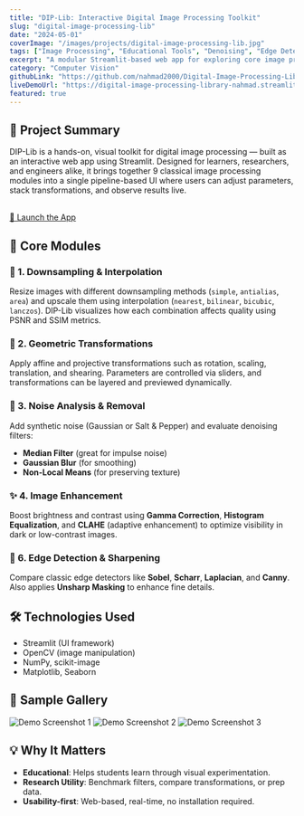 ```yaml
---
title: "DIP-Lib: Interactive Digital Image Processing Toolkit"
slug: "digital-image-processing-lib"
date: "2024-05-01"
coverImage: "/images/projects/digital-image-processing-lib.jpg"
tags: ["Image Processing", "Educational Tools", "Denoising", "Edge Detection", "Visualization"]
excerpt: "A modular Streamlit-based web app for exploring core image processing techniques — complete with parameterized controls, visual comparisons, and dynamic pipelines."
category: "Computer Vision"
githubLink: "https://github.com/nahmad2000/Digital-Image-Processing-Library"
liveDemoUrl: "https://digital-image-processing-library-nahmad.streamlit.app/"
featured: true
---
```


<div class="project-prose-container">

## 🧠 Project Summary
DIP-Lib is a hands-on, visual toolkit for digital image processing — built as an interactive web app using Streamlit. Designed for learners, researchers, and engineers alike, it brings together 9 classical image processing modules into a single pipeline-based UI where users can adjust parameters, stack transformations, and observe results live.

<br/>
<a href="https://digital-image-processing-library-nahmad.streamlit.app/" target="_blank" rel="noopener noreferrer" class="project-cta-link">
    🚀 Launch the App
</a>

## 📂 Core Modules

### 🔻 1. Downsampling & Interpolation
Resize images with different downsampling methods (`simple`, `antialias`, `area`) and upscale them using interpolation (`nearest`, `bilinear`, `bicubic`, `lanczos`). DIP-Lib visualizes how each combination affects quality using PSNR and SSIM metrics.

### 🔄 2. Geometric Transformations
Apply affine and projective transformations such as rotation, scaling, translation, and shearing. Parameters are controlled via sliders, and transformations can be layered and previewed dynamically.

### 🧹 3. Noise Analysis & Removal
Add synthetic noise (Gaussian or Salt & Pepper) and evaluate denoising filters:
- **Median Filter** (great for impulse noise)
- **Gaussian Blur** (for smoothing)
- **Non-Local Means** (for preserving texture)

### ✨ 4. Image Enhancement
Boost brightness and contrast using **Gamma Correction**, **Histogram Equalization**, and **CLAHE** (adaptive enhancement) to optimize visibility in dark or low-contrast images.

### 🔬 6. Edge Detection & Sharpening
Compare classic edge detectors like **Sobel**, **Scharr**, **Laplacian**, and **Canny**. Also applies **Unsharp Masking** to enhance fine details.

## 🛠️ Technologies Used
- Streamlit (UI framework)
- OpenCV (image manipulation)
- NumPy, scikit-image
- Matplotlib, Seaborn

## 📸 Sample Gallery
<div class="project-gallery">
    <img src="/images/projects/digital-image-processing-lib/demo1.png" alt="Demo Screenshot 1" />
    <img src="/images/projects/digital-image-processing-lib/demo2.png" alt="Demo Screenshot 2" />
    <img src="/images/projects/digital-image-processing-lib/demo3.png" alt="Demo Screenshot 3" />
</div>

## 💡 Why It Matters
- **Educational**: Helps students learn through visual experimentation.
- **Research Utility**: Benchmark filters, compare transformations, or prep data.
- **Usability-first**: Web-based, real-time, no installation required.

</div>